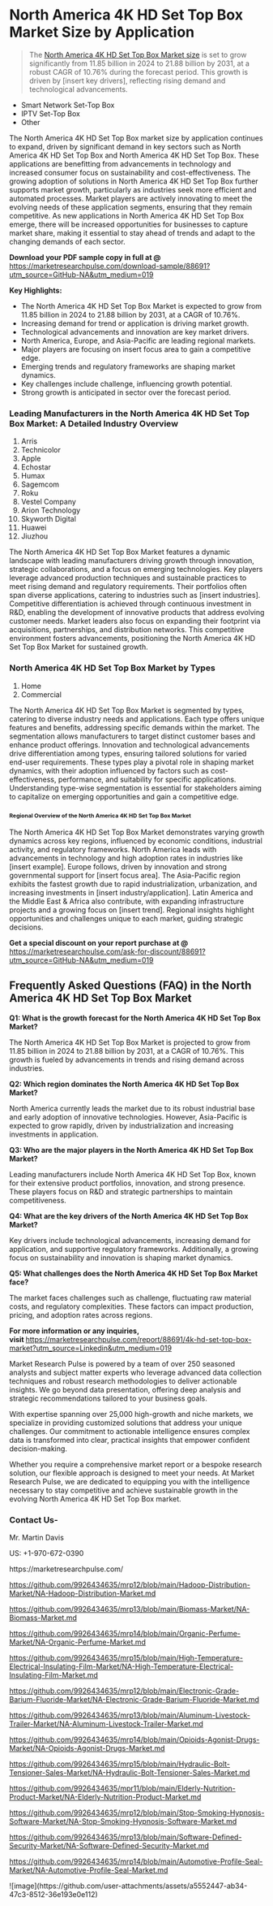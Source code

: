 <h1>North America 4K HD Set Top Box Market&nbsp;Size by Application</h1><blockquote><p>The <a href="https://marketresearchpulse.com/download-sample/88691?utm_source=GitHub-NA&amp;utm_medium=019">North America 4K HD Set Top Box Market size</a> is set to grow significantly from 11.85 billion in 2024 to 21.88 billion by 2031, at a robust CAGR of 10.76% during the forecast period. This growth is driven by [insert key drivers], reflecting rising demand and technological advancements.</p></blockquote><ul><li>Smart Network Set-Top Box<li> IPTV Set-Top Box<li> Other</li></ul><p>The North America 4K HD Set Top Box market size by application continues to expand, driven by significant demand in key sectors such as North America 4K HD Set Top Box and North America 4K HD Set Top Box. These applications are benefitting from advancements in technology and increased consumer focus on sustainability and cost-effectiveness. The growing adoption of solutions in North America 4K HD Set Top Box further supports market growth, particularly as industries seek more efficient and automated processes. Market players are actively innovating to meet the evolving needs of these application segments, ensuring that they remain competitive. As new applications in North America 4K HD Set Top Box emerge, there will be increased opportunities for businesses to capture market share, making it essential to stay ahead of trends and adapt to the changing demands of each sector.</p><p><strong>Download your PDF sample copy in full at @ </strong><a href="https://marketresearchpulse.com/download-sample/88691?utm_source=GitHub-NA&amp;utm_medium=019">https://marketresearchpulse.com/download-sample/88691?utm_source=GitHub-NA&amp;utm_medium=019</a></p><p><strong>Key Highlights: </strong></p><ul><li>The North America 4K HD Set Top Box Market is expected to grow from 11.85 billion in 2024 to 21.88 billion by 2031, at a CAGR of 10.76%.</li><li>Increasing demand for trend or application is driving market growth.</li><li>Technological advancements and innovation are key market drivers.</li><li>North America, Europe, and Asia-Pacific are leading regional markets.</li><li>Major players are focusing on insert focus area to gain a competitive edge.</li><li>Emerging trends and regulatory frameworks are shaping market dynamics.</li><li>Key challenges include challenge, influencing growth potential.</li><li>Strong growth is anticipated in sector over the forecast period.</li></ul><h3>Leading Manufacturers in the North America 4K HD Set Top Box Market: A Detailed Industry Overview</h3><ol><li>Arris</li><li>Technicolor</li><li>Apple</li><li>Echostar</li><li>Humax</li><li>Sagemcom</li><li>Roku</li><li>Vestel Company</li><li>Arion Technology</li><li>Skyworth Digital</li><li>Huawei</li><li>Jiuzhou</li></ol><div class="flex max-w-full flex-col flex-grow"><div class="min-h-8 text-message flex w-full flex-col items-end gap-2 whitespace-normal break-words [.text-message+&amp;]:mt-5" dir="auto" data-message-author-role="assistant" data-message-id="fd8432e4-4910-450d-b182-61b7bfb0a01f" data-message-model-slug="gpt-4o"><div class="flex w-full flex-col gap-1 empty:hidden first:pt-[3px]"><div class="markdown prose w-full break-words dark:prose-invert light"><p>The North America 4K HD Set Top Box Market features a dynamic landscape with leading manufacturers driving growth through innovation, strategic collaborations, and a focus on emerging technologies. Key players leverage advanced production techniques and sustainable practices to meet rising demand and regulatory requirements. Their portfolios often span diverse applications, catering to industries such as [insert industries]. Competitive differentiation is achieved through continuous investment in R&amp;D, enabling the development of innovative products that address evolving customer needs. Market leaders also focus on expanding their footprint via acquisitions, partnerships, and distribution networks. This competitive environment fosters advancements, positioning the North America 4K HD Set Top Box Market for sustained growth.</p></div></div></div></div><h3>North America 4K HD Set Top Box Market by Types</h3><ol><li>Home<li> Commercial</li></ol><div class="flex max-w-full flex-col flex-grow"><div class="min-h-8 text-message flex w-full flex-col items-end gap-2 whitespace-normal break-words [.text-message+&amp;]:mt-5" dir="auto" data-message-author-role="assistant" data-message-id="084470be-0bb7-4664-bddf-5156b4f41249" data-message-model-slug="gpt-4o-mini"><div class="flex w-full flex-col gap-1 empty:hidden first:pt-[3px]"><div class="markdown prose w-full break-words dark:prose-invert light"><p>The North America 4K HD Set Top Box Market is segmented by types, catering to diverse industry needs and applications. Each type offers unique features and benefits, addressing specific demands within the market. The segmentation allows manufacturers to target distinct customer bases and enhance product offerings. Innovation and technological advancements drive differentiation among types, ensuring tailored solutions for varied end-user requirements. These types play a pivotal role in shaping market dynamics, with their adoption influenced by factors such as cost-effectiveness, performance, and suitability for specific applications. Understanding type-wise segmentation is essential for stakeholders aiming to capitalize on emerging opportunities and gain a competitive edge.</p></div></div></div></div><h3><span style="font-size: 11px;">Regional Overview of the North America 4K HD Set Top Box Market</span></h3><div class="flex max-w-full flex-col flex-grow"><div class="min-h-8 text-message flex w-full flex-col items-end gap-2 whitespace-normal break-words [.text-message+&amp;]:mt-5" dir="auto" data-message-author-role="assistant" data-message-id="e9038762-ce64-4e30-91c9-9bd413514231" data-message-model-slug="gpt-4o-mini"><div class="flex w-full flex-col gap-1 empty:hidden first:pt-[3px]"><div class="markdown prose w-full break-words dark:prose-invert light"><p>The North America 4K HD Set Top Box Market demonstrates varying growth dynamics across key regions, influenced by economic conditions, industrial activity, and regulatory frameworks. North America leads with advancements in technology and high adoption rates in industries like [insert example]. Europe follows, driven by innovation and strong governmental support for [insert focus area]. The Asia-Pacific region exhibits the fastest growth due to rapid industrialization, urbanization, and increasing investments in [insert industry/application]. Latin America and the Middle East &amp; Africa also contribute, with expanding infrastructure projects and a growing focus on [insert trend]. Regional insights highlight opportunities and challenges unique to each market, guiding strategic decisions.</p></div></div></div></div><p><strong>Get a special discount on your report purchase at @ </strong><a href="https://marketresearchpulse.com/ask-for-discount/88691?utm_source=GitHub-NA&amp;utm_medium=019">https://marketresearchpulse.com/ask-for-discount/88691?utm_source=GitHub-NA&amp;utm_medium=019</a></p><h2>Frequently Asked Questions (FAQ) in the North America 4K HD Set Top Box Market</h2><p><strong>Q1: What is the growth forecast for the North America 4K HD Set Top Box Market?</strong></p><p>The North America 4K HD Set Top Box Market is projected to grow from 11.85 billion in 2024 to 21.88 billion by 2031, at a CAGR of 10.76%. This growth is fueled by advancements in trends and rising demand across industries.</p><p><strong>Q2: Which region dominates the North America 4K HD Set Top Box Market?</strong></p><p>North America currently leads the market due to its robust industrial base and early adoption of innovative technologies. However, Asia-Pacific is expected to grow rapidly, driven by industrialization and increasing investments in application.</p><p><strong>Q3: Who are the major players in the North America 4K HD Set Top Box Market?</strong></p><p>Leading manufacturers include North America 4K HD Set Top Box, known for their extensive product portfolios, innovation, and strong presence. These players focus on R&amp;D and strategic partnerships to maintain competitiveness.</p><p><strong>Q4: What are the key drivers of the North America 4K HD Set Top Box Market?</strong></p><p>Key drivers include technological advancements, increasing demand for application, and supportive regulatory frameworks. Additionally, a growing focus on sustainability and innovation is shaping market dynamics.</p><p><strong>Q5: What challenges does the North America 4K HD Set Top Box Market face?</strong></p><p>The market faces challenges such as challenge, fluctuating raw material costs, and regulatory complexities. These factors can impact production, pricing, and adoption rates across regions.</p><p><strong>For more information or any inquiries, visit&nbsp;</strong><a href="https://marketresearchpulse.com/report/88691/4k-hd-set-top-box-market?utm_source=Linkedin&utm_medium=019">https://marketresearchpulse.com/report/88691/4k-hd-set-top-box-market?utm_source=Linkedin&utm_medium=019</a></p><p>Market Research Pulse is powered by a team of over 250 seasoned analysts and subject matter experts who leverage advanced data collection techniques and robust research methodologies to deliver actionable insights. We go beyond data presentation, offering deep analysis and strategic recommendations tailored to your business goals.</p><p>With expertise spanning over 25,000 high-growth and niche markets, we specialize in providing customized solutions that address your unique challenges. Our commitment to actionable intelligence ensures complex data is transformed into clear, practical insights that empower confident decision-making.</p><p>Whether you require a comprehensive market report or a bespoke research solution, our flexible approach is designed to meet your needs. At Market Research Pulse, we are dedicated to equipping you with the intelligence necessary to stay competitive and achieve sustainable growth in the evolving North America 4K HD Set Top Box market.</p><h3><strong>Contact Us-</strong></h3><p>Mr. Martin Davis</p><p>US: +1-970-672-0390</p><p>https://marketresearchpulse.com/</p><p><a href="https://github.com/9926434635/mrp12/blob/main/Hadoop-Distribution-Market/NA-Hadoop-Distribution-Market.md">https://github.com/9926434635/mrp12/blob/main/Hadoop-Distribution-Market/NA-Hadoop-Distribution-Market.md</a></p><p><a href="https://github.com/9926434635/mrp13/blob/main/Biomass-Market/NA-Biomass-Market.md">https://github.com/9926434635/mrp13/blob/main/Biomass-Market/NA-Biomass-Market.md</a></p><p><a href="https://github.com/9926434635/mrp14/blob/main/Organic-Perfume-Market/NA-Organic-Perfume-Market.md">https://github.com/9926434635/mrp14/blob/main/Organic-Perfume-Market/NA-Organic-Perfume-Market.md</a></p><p><a href="https://github.com/9926434635/mrp15/blob/main/High-Temperature-Electrical-Insulating-Film-Market/NA-High-Temperature-Electrical-Insulating-Film-Market.md">https://github.com/9926434635/mrp15/blob/main/High-Temperature-Electrical-Insulating-Film-Market/NA-High-Temperature-Electrical-Insulating-Film-Market.md</a></p><p><a href="https://github.com/9926434635/mrp12/blob/main/Electronic-Grade-Barium-Fluoride-Market/NA-Electronic-Grade-Barium-Fluoride-Market.md">https://github.com/9926434635/mrp12/blob/main/Electronic-Grade-Barium-Fluoride-Market/NA-Electronic-Grade-Barium-Fluoride-Market.md</a></p><p><a href="https://github.com/9926434635/mrp13/blob/main/Aluminum-Livestock-Trailer-Market/NA-Aluminum-Livestock-Trailer-Market.md">https://github.com/9926434635/mrp13/blob/main/Aluminum-Livestock-Trailer-Market/NA-Aluminum-Livestock-Trailer-Market.md</a></p><p><a href="https://github.com/9926434635/mrp14/blob/main/Opioids-Agonist-Drugs-Market/NA-Opioids-Agonist-Drugs-Market.md">https://github.com/9926434635/mrp14/blob/main/Opioids-Agonist-Drugs-Market/NA-Opioids-Agonist-Drugs-Market.md</a></p><p><a href="https://github.com/9926434635/mrp15/blob/main/Hydraulic-Bolt-Tensioner-Sales-Market/NA-Hydraulic-Bolt-Tensioner-Sales-Market.md">https://github.com/9926434635/mrp15/blob/main/Hydraulic-Bolt-Tensioner-Sales-Market/NA-Hydraulic-Bolt-Tensioner-Sales-Market.md</a></p><p><a href="https://github.com/9926434635/mpr11/blob/main/Elderly-Nutrition-Product-Market/NA-Elderly-Nutrition-Product-Market.md">https://github.com/9926434635/mpr11/blob/main/Elderly-Nutrition-Product-Market/NA-Elderly-Nutrition-Product-Market.md</a></p><p><a href="https://github.com/9926434635/mrp12/blob/main/Stop-Smoking-Hypnosis-Software-Market/NA-Stop-Smoking-Hypnosis-Software-Market.md">https://github.com/9926434635/mrp12/blob/main/Stop-Smoking-Hypnosis-Software-Market/NA-Stop-Smoking-Hypnosis-Software-Market.md</a></p><p><a href="https://github.com/9926434635/mrp13/blob/main/Software-Defined-Security-Market/NA-Software-Defined-Security-Market.md">https://github.com/9926434635/mrp13/blob/main/Software-Defined-Security-Market/NA-Software-Defined-Security-Market.md</a></p><p><a href="https://github.com/9926434635/mrp14/blob/main/Automotive-Profile-Seal-Market/NA-Automotive-Profile-Seal-Market.md">https://github.com/9926434635/mrp14/blob/main/Automotive-Profile-Seal-Market/NA-Automotive-Profile-Seal-Market.md</a></p>
![image](https://github.com/user-attachments/assets/a5552447-ab34-47c3-8512-36e193e0e112)
